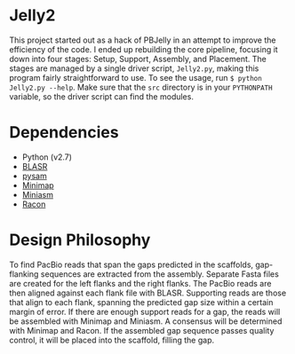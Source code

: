 # Jelly2

This project started out as a hack of PBJelly in an attempt to improve the efficiency of the code. I ended up rebuilding the core pipeline, focusing it down into four stages: Setup, Support, Assembly, and Placement. The stages are managed by a single driver script, `Jelly2.py`, making this program fairly straightforward to use. To see the usage, run `$ python Jelly2.py --help`. Make sure that the `src` directory is in your `PYTHONPATH` variable, so the driver script can find the modules.

# Dependencies

* Python (v2.7)
* [BLASR](https://github.com/PacificBiosciences/blasr)
* [pysam](https://github.com/pysam-developers/pysam)
* [Minimap](https://github.com/lh3/minimap)
* [Miniasm](https://github.com/lh3/miniasm)
* [Racon](https://github.com/isovic/racon)

# Design Philosophy

To find PacBio reads that span the gaps predicted in the scaffolds, gap-flanking sequences are extracted from the assembly. Separate Fasta files are created for the left flanks and the right flanks. The PacBio reads are then aligned against each flank file with BLASR. Supporting reads are those that align to each flank, spanning the predicted gap size within a certain margin of error. If there are enough support reads for a gap, the reads will be assembled with Minimap and Miniasm. A consensus will be determined with Minimap and Racon. If the assembled gap sequence passes quality control, it will be placed into the scaffold, filling the gap.
